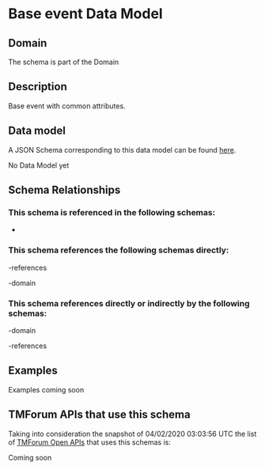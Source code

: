 # Base event Data Model

## Domain

The  schema is part of the  Domain

## Description

Base event with common attributes.

## Data model

A JSON Schema corresponding to this data model can be found
[here](https://github.com/tmforum-rand/schemas/blob/candidates/Common/BaseEvent.schema.json).

No Data Model yet

## Schema Relationships

### This schema is referenced in the following schemas:

-

### This schema references the following schemas directly:

-references

-domain

### This schema references directly or indirectly by the following schemas:

-domain

-references



## Examples

Examples coming soon

## TMForum APIs that use this schema

Taking into consideration the snapshot of 04/02/2020 03:03:56 UTC the list of [TMForum Open APIs](https://www.tmforum.org/open-apis/) that uses this schemas is:

Coming soon